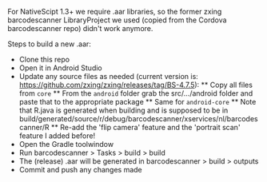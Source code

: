 For NativeScipt 1.3+ we require .aar libraries, so the former zxing barcodescanner LibraryProject we used (copied from the Cordova barcodescanner repo) didn't work anymore.

Steps to build a new .aar:
 * Clone this repo
 * Open it in Android Studio
 * Update any source files as needed (current version is: https://github.com/zxing/zxing/releases/tag/BS-4.7.5):
 ** Copy all files from `core`
 ** From the `android` folder grab the src/.../android folder and paste that to the appropriate package
 ** Same for `android-core`
 ** Note that R.java is generated when building and is supposed to be in build/generated/source/r/debug/barcodescanner/xservices/nl/barcodescanner/R
 ** Re-add the 'flip camera' feature and the 'portrait scan' feature I added before!
 * Open the Gradle toolwindow
 * Run barcodescanner > Tasks > build > build
 * The (release) .aar will be generated in barcodescanner > build > outputs
 * Commit and push any changes made